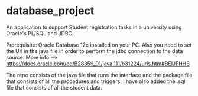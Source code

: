 # database_project
An application to support Student registration tasks in a university using Oracle's PL/SQL and JDBC.

Prerequisite: Oracle Database 12c installed on your PC. Also you need to set the Url in the java file in order to perform the jdbc connection to the data source. More info --> https://docs.oracle.com/cd/B28359_01/java.111/b31224/urls.htm#BEIJFHHB

The repo consists of the java file that runs the interface and the package file that consists of all the procedures and triggers. I have also added the .sql file that consists of all the student data.
